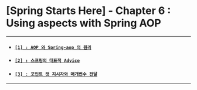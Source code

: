 
# [Spring Starts Here] - Chapter 6 : Using aspects with Spring AOP

---

- #### [`[1] : AOP 와 Spring-aop 의 원리`](./script_1.md)
- #### [`[2] : 스프링의 대표적 Advice`](./script_2.md)
- #### [`[3] : 포인트 컷 지시자와 매개변수 전달`](./script_3.md)

---
